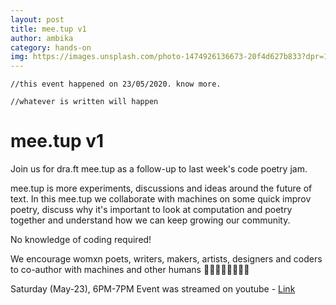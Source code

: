 ```yaml
---
layout: post
title: mee.tup v1
author: ambika
category: hands-on
img: https://images.unsplash.com/photo-1474926136673-20f4d627b833?dpr=1&auto=format&fit=crop&w=1500&h=1000&q=80&cs=tinysrgb&crop=
---
```



```
//this event happened on 23/05/2020. know more.
```
```
//whatever is written will happen
```
# mee.tup v1

Join us for dra.ft mee.tup as a follow-up to last week's code poetry jam.

mee.tup is more experiments, discussions and ideas around the future of text.
In this mee.tup we collaborate with machines on some quick improv poetry, discuss why it's important to look at computation and poetry together and understand how we can keep growing our community.

No knowledge of coding required!

We encourage womxn poets, writers, makers, artists, designers and coders to co-author with machines and other humans 👩‍🎤👩‍💻👩‍🎨🦸‍♀️

Saturday (May-23), 6PM-7PM
Event was streamed on youtube - [Link](https://youtu.be/qeaeILsn5fk)

